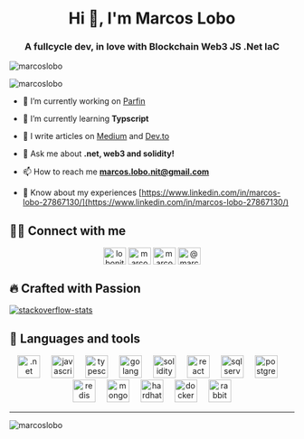 <h1 align="center">Hi 👋, I'm Marcos Lobo</h1>
<h3 align="center">A fullcycle dev, in love with Blockchain Web3 JS .Net IaC</h3>

<p align="left"> <img src="https://komarev.com/ghpvc/?username=marcoslobo&label=Profile%20views&color=0e75b6&style=flat-square" alt="marcoslobo" /> </p>

<p align="left"><img src="https://github-profile-trophy.vercel.app/?username=marcoslobo" alt="marcoslobo" /> </p>

- 🔭 I’m currently working on [Parfin](https://www.parfin.io/)

- 🌱 I’m currently learning **Typscript**

- 📝 I write articles on [Medium](https://medium.com/@marcos-lobo) and [Dev.to](https://dev.to/marcoslobo)

- 💬 Ask me about **.net, web3 and solidity!**

- 📫 How to reach me **marcos.lobo.nit@gmail.com**

- 📄 Know about my experiences [https://www.linkedin.com/in/marcos-lobo-27867130/](https://www.linkedin.com/in/marcos-lobo-27867130/)


## 🙋‍♂️ Connect with me
<div align="center">
<a href="https://twitter.com/lobonit" target="blank"><img align="center" src="https://raw.githubusercontent.com/rahuldkjain/github-profile-readme-generator/master/src/images/icons/Social/twitter.svg" alt="lobonit" height="30" width="40" /></a>
<a href="https://linkedin.com/in/marcos-lobo-27867130" target="blank"><img align="center" src="https://raw.githubusercontent.com/rahuldkjain/github-profile-readme-generator/master/src/images/icons/Social/linked-in-alt.svg" alt="marcos-lobo-27867130" height="30" width="40" /></a>
<a href="https://stackoverflow.com/users/marcos-lobo" target="blank"><img align="center" src="https://raw.githubusercontent.com/rahuldkjain/github-profile-readme-generator/master/src/images/icons/Social/stack-overflow.svg" alt="marcos-lobo" height="30" width="40" /></a>
<a href="https://medium.com/@marcos-lobo" target="blank"><img align="center" src="https://raw.githubusercontent.com/rahuldkjain/github-profile-readme-generator/master/src/images/icons/Social/medium.svg" alt="@marcos-lobo" height="30" width="40" /></a>
</div>

## 🔥 Crafted with Passion
[![stackoverflow-stats](https://github-stackoverflow-readme.vercel.app/?userId=14972801)](https://stackoverflow.com/users/14972801/marcos-lobo)

## 🧰 Languages and tools
<div align="center">
  <img src="https://cdn.jsdelivr.net/gh/devicons/devicon@latest/icons/dotnetcore/dotnetcore-original.svg" height="40" alt=".net core logo" />          
  <img width="12" />
  <img src="https://cdn.jsdelivr.net/gh/devicons/devicon/icons/javascript/javascript-original.svg" height="40" alt="javascript logo"  />
  <img width="12" />
  <img src="https://cdn.jsdelivr.net/gh/devicons/devicon/icons/typescript/typescript-original.svg" height="40" alt="typescript logo"  />
  <img width="12" />      
  <img src="https://cdn.jsdelivr.net/gh/devicons/devicon@latest/icons/go/go-original.svg" alt="go lang logo"  height="40" />          
  <img width="12" />
  <img src="https://skillicons.dev/icons?i=solidity" height="40" alt="solidity logo"  height="40"  />  
  <img width="12" />
  <img src="https://cdn.jsdelivr.net/gh/devicons/devicon/icons/react/react-original.svg" height="40" alt="react logo"  />   
  <img width="12" /> 
  <img src="https://cdn.jsdelivr.net/gh/devicons/devicon@latest/icons/microsoftsqlserver/microsoftsqlserver-original-wordmark.svg" height="40" alt="sql server logo" />          
  <img width="12" />   
  <img src="https://cdn.jsdelivr.net/gh/devicons/devicon@latest/icons/postgresql/postgresql-original-wordmark.svg" height="40" alt="postgresql logo" />
  <img width="12" />    
  <img src="https://cdn.jsdelivr.net/gh/devicons/devicon@latest/icons/redis/redis-original.svg" height="40" alt="redis logo" />
  <img width="12" /> 
  <img src="https://cdn.jsdelivr.net/gh/devicons/devicon/icons/mongodb/mongodb-original.svg" height="40" alt="mongodb logo"  />
  <img width="12" />  
  <img src="https://cdn.jsdelivr.net/gh/devicons/devicon@latest/icons/hardhat/hardhat-original.svg" height="40" alt="hardhat logo" />
  <img width="12" /> 
  <img src="https://cdn.jsdelivr.net/gh/devicons/devicon@latest/icons/docker/docker-original.svg" height="40" alt="docker logo" />

  <img width="12" />  
  <img src="https://cdn.jsdelivr.net/gh/devicons/devicon@latest/icons/rabbitmq/rabbitmq-original.svg" height="40" alt="rabbitmq logo" />
          
          
          

          
          
</div>

----

<p>&nbsp;<img align="left" src="https://github-readme-stats.vercel.app/api?username=marcoslobo&show_icons=true&theme=merko&locale=en" alt="marcoslobo" /></p>

